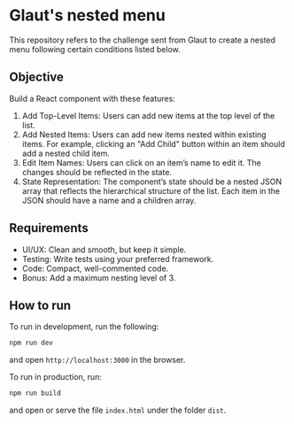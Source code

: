 # Glaut's nested menu

This repository refers to the challenge sent from Glaut to create a nested menu
following certain conditions listed below.

## Objective

Build a React component with these features:

1. Add Top-Level Items: Users can add new items at the top level of the list.
2. Add Nested Items: Users can add new items nested within existing items. For
   example, clicking an "Add Child" button within an item should add a nested child
   item.
3. Edit Item Names: Users can click on an item’s name to edit it. The changes
   should be reflected in the state.
4. State Representation: The component’s state should be a nested JSON array
   that reflects the hierarchical structure of the list. Each item in the JSON
   should have a name and a children array.

## Requirements

- UI/UX: Clean and smooth, but keep it simple.
- Testing: Write tests using your preferred framework.
- Code: Compact, well-commented code.
- Bonus: Add a maximum nesting level of 3.

## How to run

To run in development, run the following:

```bash
npm run dev
```

and open `http://localhost:3000` in the browser.

To run in production, run:

```bash
npm run build
```

and open or serve the file `index.html` under the folder `dist`.
